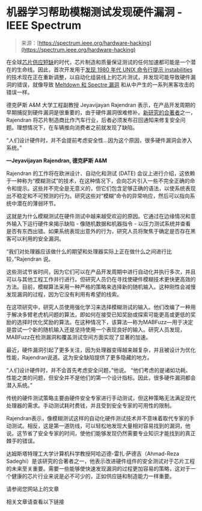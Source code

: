 <!--yml

类别：未分类

日期：2024-05-27 14:37:04

-->

# 机器学习帮助模糊测试发现硬件漏洞 - IEEE Spectrum

> 来源：[https://spectrum.ieee.org/hardware-hacking](https://spectrum.ieee.org/hardware-hacking)

在全球[芯片供应短缺](https://spectrum.ieee.org/chip-shortage-rewiring-tech)的时代，芯片制造和质量保证测试的任何加速都可能是一个潜在的生命线。因此，首次开发用于[发现 1980 年代 UNIX 命令行提示 instabilities](https://en.wikipedia.org/wiki/Fuzzing#History) 的技术现在正在重新调整，以自动化组装线上的芯片测试，并发现可能导致硬件漏洞的错误，就像导致 [Meltdown 和 Spectre 漏洞](https://spectrum.ieee.org/how-the-spectre-and-meltdown-hacks-really-worked) 和从中产生的一系列黑客攻击的错误一样。

德克萨斯 A&M 大学工程副教授 Jeyavijayan Rajendran 表示，在产品开发周期的早期捕捉到硬件漏洞是很重要的，由于硬件漏洞很难修补。[新研究的合著者](https://arxiv.org/abs/2311.14594)之一，Rajendran 将芯片制造商比作汽车行业，后者必须发布召回通知来修复安全问题。理想情况下，在车辆推向消费者之前就发现了缺陷。

“人们设计硬件时，并不会提前考虑安全性...因为这个原因，很多硬件漏洞会渗入系统。”

**—Jeyavijayan Rajendran, 德克萨斯 A&M**

Rajendran 的工作将在欧洲设计、自动化和测试 (DATE) 会议上进行介绍，这依赖于一种称为“模糊测试”的技术，在这种情况下，会向芯片引入一些不完全正确的命令和提示。这些并不完全是无意义的，但它们包含足够正确的语法，以使系统表现出不稳定和不可预测的行为。研究这些对“模糊”命令的异常响应，然后可以指向系统中潜在的薄弱环节。

这就是为什么模糊测试在硬件测试中越来越受欢迎的原因。它通过在边缘情况和意外输入下运行硬件来揭示缺陷 - 像随机数据和机器指令 - 以压力测试系统并查看是否有东西出错。如果系统表现出意外的行为，研究人员将聚焦于确定是否存在黑客可以利用的安全漏洞。

“我们对处理器应该做什么的期望和处理器实际上正在做什么之间进行比较，”Rajendran 说。

这些测试节省时间，因为它们可以在产品开发周期中进行自动化并执行多次，并且可以与其他工程工作并行进行。但研究人员仍在寻找使硬件模糊技术更快更高效的方法。目前，模糊算法采用一种严格的策略来选择新的随机输入。这种刚性会减慢发现漏洞的过程，因为它没有利用有希望的线索。

在这项研究中，研究人员使用强化学习来选择模糊测试的输入。他们改编了一种用于解决多臂老虎机问题的算法，即如何在接受已知奖励或探索可能更高或更低的奖励的选择时优化奖励的算法。在这种情况下，该算法—称为MABFuzz—用于决定是尝试一个新的随机输入还是坚持使用一个表现良好的输入。研究人员发现，MABFuzz在检测漏洞和覆盖测试空间方面实现了显著的加速。

最近，硬件漏洞引起了更多关注，因为处理器变得越来越复杂，并且被设计为优化性能，Rajendran说道。这为安全缺陷提供了更多隐藏的地方。

“人们设计硬件时，并不会首先考虑安全问题，”他说。 “他们考虑的是诸如功耗、性能之类的问题，但安全并不是他们的第一个设计指标。因此，很多硬件漏洞都会潜入系统。”

传统的硬件测试策略主要由硬件安全专家进行手动测试，但这种策略无法满足现代处理器的需求。手动测试耗时费钱，并且受到安全专家的可用性的限制。

Rajendran表示，像模糊测试这样的自动化硬件测试技术并不意味着取代专家的手动测试。相反，这是第一道防线，可以轻松地发现大量相对容易找到的漏洞，他说。这节省了安全专家的时间，使他们能够发现仍然需要专业知识才能找到的真正棘手的错误。

达姆斯塔特理工大学计算机科学教授阿哈迈德-雷扎·萨德吉（Ahmad-Reza Sadeghi）是该研究的合著者之一，他表示改进硬件组件的安全测试对于芯片工程的未来至关重要。需要一些能够使快速发现漏洞的过程更加容易的策略，这对于一个健康的芯片行业来说是必不可少的，正如供应链和制造能力一样重要。

请参阅您网站上的文章

相关文章请查看以下链接
